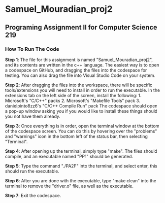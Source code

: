 # Samuel_Mouradian_proj2


## Programing Assignment II for Computer Science 219


### How To Run The Code
__Step 1__: The file for this assignment is named "Samuel_Mouradian_proj2", and its contents are written in the c++ language. The easiest way is to open a codespace on GitHub, and dragging the files into the codespace for testing. You can also drag the file into Visual Studio Code on your system.

__Step 2__: After dragging the files into the workspace, there will be specific tools/extensions you will need to install in order to run the executable. In the extensions tab on the left side of the screen, install the following:
    1. Microsoft's "C/C++" packs
    2. Microsoft's "Makefile Tools" pack
    3. danielpinto8zz6's "C/C++ Compile Run" pack
The codespace should open a pop-up window asking you if you would like to install these things should you not have them already.

__Step 3__: Once everything is in order, open the terminal window at the bottom of the codespace screen. You can do this by hovering over the "problems" and "warnings" icon in the bottom left of the status bar, then selecting "Terminal".

__Step 4__: After opening up the terminal, simply type "make". The files should compile, and an executable named "PP1" should be generated.

__Step 5__: Type the command "./PA2F" into the terminal, and select enter, this should run the executable.

__Step 6__: After you are done with the executable, type "make clean" into the terminal to remove the "driver.o" file, as well as the executable.

__Step 7__: Exit the codespace.